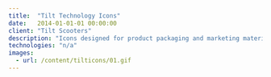 ```yaml
---
title:  "Tilt Technology Icons"
date:   2014-01-01-01 00:00:00
client: "Tilt Scooters"
description: "Icons designed for product packaging and marketing material."
technologies: "n/a"
images:
  - url: /content/tilticons/01.gif
---
```

